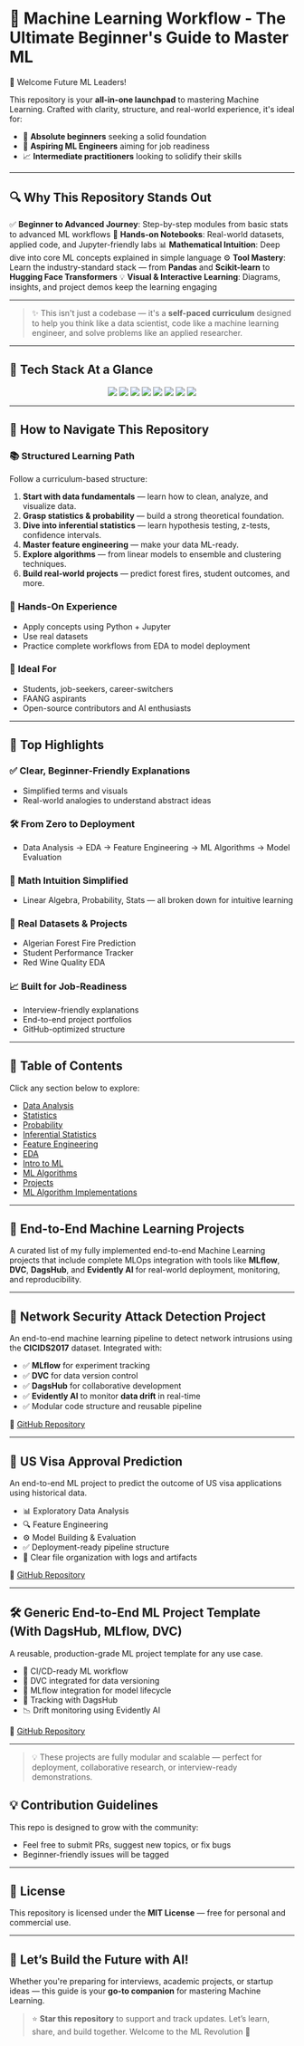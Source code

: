 # 🚀 **Machine Learning Workflow** - The Ultimate Beginner's Guide to Master ML

👋 Welcome Future ML Leaders!

This repository is your **all-in-one launchpad** to mastering Machine Learning. Crafted with clarity, structure, and real-world experience, it's ideal for:

- 🧠 **Absolute beginners** seeking a solid foundation
- 🚀 **Aspiring ML Engineers** aiming for job readiness
- 📈 **Intermediate practitioners** looking to solidify their skills

---

## 🔍 Why This Repository Stands Out

✅ **Beginner to Advanced Journey**: Step-by-step modules from basic stats to advanced ML workflows
🧪 **Hands-on Notebooks**: Real-world datasets, applied code, and Jupyter-friendly labs
📊 **Mathematical Intuition**: Deep dive into core ML concepts explained in simple language
⚙️ **Tool Mastery**: Learn the industry-standard stack — from **Pandas** and **Scikit-learn** to **Hugging Face Transformers**
💡 **Visual & Interactive Learning**: Diagrams, insights, and project demos keep the learning engaging

---

> ✨ This isn't just a codebase — it's a **self-paced curriculum** designed to help you think like a data scientist, code like a machine learning engineer, and solve problems like an applied researcher.

---

## 🔧 Tech Stack At a Glance

<p align="center">
  <img src="https://img.shields.io/badge/Python-3776AB?logo=python&logoColor=white&style=for-the-badge" />
  <img src="https://img.shields.io/badge/NumPy-013243?logo=numpy&logoColor=white&style=for-the-badge" />
  <img src="https://img.shields.io/badge/Pandas-150458?logo=pandas&logoColor=white&style=for-the-badge" />
  <img src="https://img.shields.io/badge/Scikit--Learn-F7931E?logo=scikit-learn&logoColor=white&style=for-the-badge" />
  <img src="https://img.shields.io/badge/Transformers-FF6F00?logo=huggingface&logoColor=white&style=for-the-badge" />
  <img src="https://img.shields.io/badge/MLflow-0194EF?logo=mlflow&logoColor=white&style=for-the-badge" />
  <img src="https://img.shields.io/badge/Docker-2496ED?logo=docker&logoColor=white&style=for-the-badge" />
  <img src="https://img.shields.io/badge/Airflow-017CEE?logo=apache-airflow&logoColor=white&style=for-the-badge" />
</p>

---

## 📌 How to Navigate This Repository

### 📚 **Structured Learning Path**

Follow a curriculum-based structure:

1. **Start with data fundamentals** — learn how to clean, analyze, and visualize data.
2. **Grasp statistics & probability** — build a strong theoretical foundation.
3. **Dive into inferential statistics** — learn hypothesis testing, z-tests, confidence intervals.
4. **Master feature engineering** — make your data ML-ready.
5. **Explore algorithms** — from linear models to ensemble and clustering techniques.
6. **Build real-world projects** — predict forest fires, student outcomes, and more.

### 🧪 **Hands-On Experience**

- Apply concepts using Python + Jupyter
- Use real datasets
- Practice complete workflows from EDA to model deployment

### 🎯 **Ideal For**

- Students, job-seekers, career-switchers
- FAANG aspirants
- Open-source contributors and AI enthusiasts

---

## 🌟 Top Highlights

### ✅ **Clear, Beginner-Friendly Explanations**

- Simplified terms and visuals
- Real-world analogies to understand abstract ideas

### 🛠️ **From Zero to Deployment**

- Data Analysis → EDA → Feature Engineering → ML Algorithms → Model Evaluation

### 🎯 **Math Intuition Simplified**

- Linear Algebra, Probability, Stats — all broken down for intuitive learning

### 🔬 **Real Datasets & Projects**

- Algerian Forest Fire Prediction
- Student Performance Tracker
- Red Wine Quality EDA

### 📈 **Built for Job-Readiness**

- Interview-friendly explanations
- End-to-end project portfolios
- GitHub-optimized structure

---

## 📁 Table of Contents

Click any section below to explore:

- [Data Analysis](https://github.com/Ananddd06/Beginner_to_Advance_Machine_Learning_for_Freshers/tree/main/01.Data%20Analysis)
- [Statistics](https://github.com/Ananddd06/Beginner_to_Advance_Machine_Learning_for_Freshers/tree/main/02.Statistics)
- [Probability](https://github.com/Ananddd06/Beginner_to_Advance_Machine_Learning_for_Freshers/tree/main/03.Probability)
- [Inferential Statistics](https://github.com/Ananddd06/Beginner_to_Advance_Machine_Learning_for_Freshers/tree/main/04.Inferential_Statistics)
- [Feature Engineering](https://github.com/Ananddd06/Beginner_to_Advance_Machine_Learning_for_Freshers/tree/main/05.Feature_Engineering)
- [EDA](https://github.com/Ananddd06/Beginner_to_Advance_Machine_Learning_for_Freshers/tree/main/06.EDA)
- [Intro to ML](https://github.com/Ananddd06/Beginner_to_Advance_Machine_Learning_for_Freshers/tree/main/07.Introduction_to_ML)
- [ML Algorithms](https://github.com/Ananddd06/Beginner_to_Advance_Machine_Learning_for_Freshers/tree/main/08.ML_Algorithms)
- [Projects](https://github.com/Ananddd06/Beginner_to_Advance_Machine_Learning_for_Freshers/tree/main/11.Projects)
- [ML Algorithm Implementations](https://github.com/Ananddd06/Beginner_to_Advance_Machine_Learning_for_Freshers/tree/main/10.Implementation_of_ML_Algo)

---

## 🚀 End-to-End Machine Learning Projects

A curated list of my fully implemented end-to-end Machine Learning projects that include complete MLOps integration with tools like **MLflow**, **DVC**, **DagsHub**, and **Evidently AI** for real-world deployment, monitoring, and reproducibility.

---

## 🔐 Network Security Attack Detection Project

An end-to-end machine learning pipeline to detect network intrusions using the **CICIDS2017** dataset. Integrated with:

- ✅ **MLflow** for experiment tracking
- ✅ **DVC** for data version control
- ✅ **DagsHub** for collaborative development
- ✅ **Evidently AI** to monitor **data drift** in real-time
- ✅ Modular code structure and reusable pipeline

🔗 [GitHub Repository](https://github.com/Ananddd06/Network_Security_end_to_end_Mlops_DVC_Mlflow)

---

## 🗽 US Visa Approval Prediction

An end-to-end ML project to predict the outcome of US visa applications using historical data.

- 📊 Exploratory Data Analysis
- 🔍 Feature Engineering
- ⚙️ Model Building & Evaluation
- ✅ Deployment-ready pipeline structure
- 📁 Clear file organization with logs and artifacts

🔗 [GitHub Repository](https://github.com/Ananddd06/US_Visa_Prediction_ML)

---

## 🛠️ Generic End-to-End ML Project Template (With DagsHub, MLflow, DVC)

A reusable, production-grade ML project template for any use case.

- 🔁 CI/CD-ready ML workflow
- 💾 DVC integrated for data versioning
- 🧪 MLflow integration for model lifecycle
- 🧭 Tracking with DagsHub
- 📉 Drift monitoring using Evidently AI

🔗 [GitHub Repository](https://github.com/Ananddd06/End_to_End_ML_Project_with_DagsHub_Mlflow_DVC)

---

> 💡 These projects are fully modular and scalable — perfect for deployment, collaborative research, or interview-ready demonstrations.

## 💡 Contribution Guidelines

This repo is designed to grow with the community:

- Feel free to submit PRs, suggest new topics, or fix bugs
- Beginner-friendly issues will be tagged

---

## 📝 License

This repository is licensed under the **MIT License** — free for personal and commercial use.

---

## 🎉 Let’s Build the Future with AI!

Whether you're preparing for interviews, academic projects, or startup ideas — this guide is your **go-to companion** for mastering Machine Learning.

> ⭐ **Star this repository** to support and track updates. Let’s learn, share, and build together. Welcome to the ML Revolution 🚀
